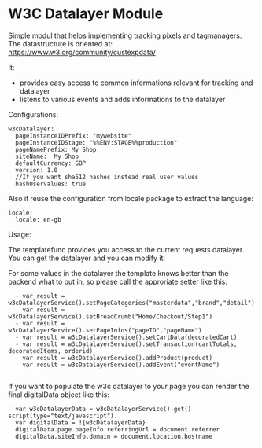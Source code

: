 # W3C Datalayer Module

Simple modul that helps implementing tracking pixels and tagmanagers.
The datastructure is oriented at:
https://www.w3.org/community/custexpdata/

It:
* provides easy access to common informations relevant for tracking and datalayer
* listens to various events and adds informations to the datalayer


Configurations:
```
w3cDatalayer:
  pageInstanceIDPrefix: "mywebsite"
  pageInstanceIDStage: "%%ENV:STAGE%%production"
  pageNamePrefix: My Shop
  siteName:  My Shop
  defaultCurrency: GBP
  version: 1.0
  //If you want sha512 hashes instead real user values
  hashUserValues: true
```

Also it reuse the configuration from locale package to extract the language:
```
locale:
  locale: en-gb
``` 


Usage:

The templatefunc provides you access to the current requests datalayer.
You can get the datalayer and you can modify it:

For some values in the datalayer the template knows better than the backend what to put in, so please call the approriate setter like this:
```
  - var result = w3cDatalayerService().setPageCategories("masterdata","brand","detail")
  - var result = w3cDatalayerService().setBreadCrumb("Home/Checkout/Step1")
  - var result = w3cDatalayerService().setPageInfos("pageID","pageName")
  - var result = w3cDatalayerService().setCartData(decoratedCart)
  - var result = w3cDatalayerService().setTransaction(cartTotals, decoratedItems, orderid)
  - var result = w3cDatalayerService().addProduct(product)
  - var result = w3cDatalayerService().addEvent("eventName")
      
```


If you want to populate the w3c datalayer to your page you can render the final digitalData object like this:
```
- var w3cDatalayerData = w3cDatalayerService().get()
script(type="text/javascript").
  var digitalData = !{w3cDatalayerData}
  digitalData.page.pageInfo.referringUrl = document.referrer
  digitalData.siteInfo.domain = document.location.hostname
```

